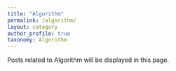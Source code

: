 ```yaml
---
title: "Algorithm"
permalink: /algorithm/
layout: category
author_profile: true
taxonomy: Algorithm
---
```


Posts related to Algorithm will be displayed in this page.